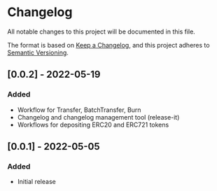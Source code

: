 # Changelog

All notable changes to this project will be documented in this file.

The format is based on [Keep a Changelog](https://keepachangelog.com/en/1.0.0/),
and this project adheres to [Semantic Versioning](https://semver.org/spec/v2.0.0.html).

## [0.0.2] - 2022-05-19

### Added

- Workflow for Transfer, BatchTransfer, Burn
- Changelog and changelog management tool (release-it)
- Workflows for depositing ERC20 and ERC721 tokens

## [0.0.1] - 2022-05-05

### Added

- Initial release
